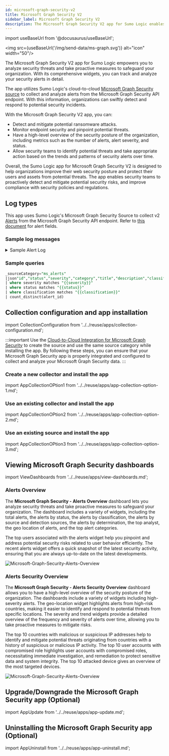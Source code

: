 ```yaml
---
id: microsoft-graph-security-v2
title: Microsoft Graph Security V2
sidebar_label: Microsoft Graph Security V2
description: The Microsoft Graph Security V2 app for Sumo Logic enables you to identify security threats by analyzing alert logs.
---
```


import useBaseUrl from '@docusaurus/useBaseUrl';

<img src={useBaseUrl('/img/send-data/ms-graph.svg')} alt="icon" width="50"/>

The Microsoft Graph Security V2 app for Sumo Logic empowers you to analyze security threats and take proactive measures to safeguard your organization. With its comprehensive widgets, you can track and analyze your security alerts in detail.

The app utilizes Sumo Logic's cloud-to-cloud [Microsoft Graph Security source](/docs/send-data/hosted-collectors/cloud-to-cloud-integration-framework/microsoft-graph-security-api-source/) to collect and analyze alerts from the Microsoft Graph Security API endpoint. With this information, organizations can swiftly detect and respond to potential security incidents.

With the Microsoft Graph Security V2 app, you can:

* Detect and mitigate potential ransomware attacks.
* Monitor endpoint security and pinpoint potential threats.
* Have a high-level overview of the security posture of the organization, including metrics such as the number of alerts, alert severity, and status.
* Allow security teams to identify potential threats and take appropriate action based on the trends and patterns of security alerts over time.

Overall, the Sumo Logic app for Microsoft Graph Security V2 is designed to help organizations improve their web security posture and protect their users and assets from potential threats. The app enables security teams to proactively detect and mitigate potential security risks, and improve compliance with security policies and regulations.

## Log types

This app uses Sumo Logic's Microsoft Graph Security Source to collect v2 [Alerts](https://learn.microsoft.com/en-us/graph/api/security-list-alerts_v2?view=graph-rest-1.0&tabs=http) from the Microsoft Graph Security API endpoint. Refer to [this document](https://learn.microsoft.com/en-us/graph/api/resources/security-alert?view=graph-rest-1.0) for alert fields. 

### Sample log messages

<details>
<summary>Sample Alert Log</summary>

```json
{
  "id":"adf3a5c9bc83f5cfd39fd01df4845a64d36f0d4481",
  "providerAlertId":"5bd1db63c29f8f4f17e6be7f8b4b5470199759916a3adee797b414fbaf6b1af1",
  "incidentId":"16",
  "status":"new",
  "severity":"high",
  "classification":"truePositive",
  "determination":"compromisedUser",
  "serviceSource":"azureAdIdentityProtection",
  "detectionSource":"microsoftDataLossPrevention",
  "detectorId":"ImpossibleTravel",
  "tenantId":"3adb963c-8e61-48e8-a06d-6dbb0dacea39",
  "title":"Atypical travel",
  "description":"Sign-in from an atypical location based on the user\u2019s recent sign-ins",
  "recommendedActions":"",
  "category":"InitialAccess",
  "assignedTo":null,
  "alertWebUrl":"https://security.microsoft.com/alerts/adf3a5c9bc83f5cfd39fd08df4845a64d36f0d4481?tid=3adb963c-8e61-48e8-a06d-6dbb0dacea39",
  "incidentWebUrl":"https://security.microsoft.com/incidents/16?tid=3adb963c-8e61-48e8-a06d-6dbb0dacea39",
  "actorDisplayName":null,
  "threatDisplayName":null,
  "threatFamilyName":null,
  "mitreTechniques":[
    "T1078",
    "T1078.004"
  ],
  "createdDateTime":"2023-07-03T20:38:42.824388Z",
  "lastUpdateDateTime":"2023-07-03T22:00:49.9733333Z",
  "resolvedDateTime":null,
  "firstActivityDateTime":"2023-07-03T18:53:26.4235577Z",
  "lastActivityDateTime":"2023-07-03T18:53:26.4235577Z",
  "comments":[
    {
      "@odata.type":"#microsoft.graph.security.alertComment",
      "comment":"Not valid",
      "createdByDisplayName":"John",
      "createdDateTime":"2023-07-03T20:38:42.824388Z"
    }
  ],
  "evidence":[
    {
      "@odata.type":"#microsoft.graph.security.userEvidence",
      "createdDateTime":"2023-07-03T20:38:43.07Z",
      "verdict":"unknown",
      "remediationStatus":"none",
      "remediationStatusDetails":null,
      "roles":[
        "compromised"
      ],
      "detailedRoles":[

      ],
      "tags":[

      ],
      "userAccount":{
        "accountName":"tseapps",
        "domainName":null,
        "userSid":"S-1-12-1-4125633013-1338985247-589068932-2218466124",
        "azureAdUserId":"f5e829f5-4b1f-4fcf-847a-1c234c1b3b82",
        "userPrincipalName":"danny@xyz.com",
        "displayName":null
      }
    },
    {
      "@odata.type":"#microsoft.graph.security.ipEvidence",
      "createdDateTime":"2023-07-03T20:38:43.07Z",
      "verdict":"suspicious",
      "remediationStatus":"none",
      "remediationStatusDetails":null,
      "roles":[

      ],
      "detailedRoles":[

      ],
      "tags":[

      ],
      "ipAddress":"103.108.207.58",
      "countryLetterCode":"IN"
    },
    {
      "@odata.type":"#microsoft.graph.security.ipEvidence",
      "createdDateTime":"2023-07-03T20:38:43.07Z",
      "verdict":"malicious",
      "remediationStatus":"none",
      "remediationStatusDetails":null,
      "roles":[

      ],
      "detailedRoles":[

      ],
      "tags":[

      ],
      "ipAddress":"12.26.0.42",
      "countryLetterCode":"US"
    },
    {
      "@odata.type":"#microsoft.graph.security.deviceEvidence",
      "createdDateTime":"2023-07-03T20:38:43.07Z",
      "verdict":"String",
      "remediationStatus":"String",
      "remediationStatusDetails":"String",
      "roles":[
        "String"
      ],
      "tags":[
        "String"
      ],
      "firstSeenDateTime":"2023-07-03T20:38:42.824388Z",
      "mdeDeviceId":"String",
      "azureAdDeviceId":"String",
      "deviceDnsName":"String",
      "osPlatform":"String",
      "osBuild":"Integer",
      "version":"String",
      "rbacGroupId":"Integer",
      "rbacGroupName":"String",
      "healthStatus":"String",
      "riskScore":"String",
      "onboardingStatus":"String",
      "defenderAvStatus":"String",
      "vmMetadata":{
        "@odata.type":"microsoft.graph.security.vmMetadata"
      },
      "loggedOnUsers":[
        {
          "@odata.type":"microsoft.graph.security.loggedOnUser"
        }
      ]
    }
  ]
}
```

</details>

### Sample queries     

```sql title="Total Alerts"
_sourceCategory="ms_alerts"
|json"id","status","severity","category","title","description","classification","determination","serviceSource","detectionSource" ,"comments[*]","evidence[*]"as  alert_id,status,severity,category,title,description,classification,determination,service_source,detection_source,comments,evidence_info nodrop
| where severity matches "{{severity}}"
| where status matches "{{status}}"
| where classification matches "{{classification}}"
| count_distinct(alert_id)
```

## Collection configuration and app installation

import CollectionConfiguration from '../../reuse/apps/collection-configuration.md';

<CollectionConfiguration/>

:::important
Use the [Cloud-to-Cloud Integration for Microsoft Graph Security](/docs/send-data/hosted-collectors/cloud-to-cloud-integration-framework/microsoft-graph-security-api-source) to create the source and use the same source category while installing the app. By following these steps, you can ensure that your Microsoft Graph Security app is properly integrated and configured to collect and analyze your Microsoft Graph Security data.
:::

### Create a new collector and install the app

import AppCollectionOPtion1 from '../../reuse/apps/app-collection-option-1.md';

<AppCollectionOPtion1/>

### Use an existing collector and install the app

import AppCollectionOPtion2 from '../../reuse/apps/app-collection-option-2.md';

<AppCollectionOPtion2/>

### Use an existing source and install the app

import AppCollectionOPtion3 from '../../reuse/apps/app-collection-option-3.md';

<AppCollectionOPtion3/>

## Viewing Microsoft Graph Security dashboards

import ViewDashboards from '../../reuse/apps/view-dashboards.md';

<ViewDashboards/>

### Alerts Overview

The **Microsoft Graph Security - Alerts Overview** dashboard lets you analyze security threats and take proactive measures to safeguard your organization. The dashboard includes a variety of widgets, including the total alerts, the alerts by status, the alerts by classification, the alerts by source and detection sources, the alerts by determination, the top analyst, the geo location of alerts, and the top alert categories.

The top users associated with the alerts widget help you pinpoint and address potential security risks related to user behavior efficiently. The recent alerts widget offers a quick snapshot of the latest security activity, ensuring that you are always up-to-date on the latest developments.

<img src='https://sumologic-app-data-v2.s3.amazonaws.com/dashboards/Microsoft-Graph-Security/Microsoft-Graph-Security-Alerts-Overview.png' alt="Microsoft-Graph-Security-Alerts-Overview" />

### Alerts Security Overview

The **Microsoft Graph Security - Alerts Security Overview** dashboard allows you to have a high-level overview of the security posture of the organization. The dashboards include a variety of widgets including high-severity alerts. The geo-location widget highlights alerts from high-risk countries, making it easier to identify and respond to potential threats from specific locations. The severity and trend widgets provide a detailed overview of the frequency and severity of alerts over time, allowing you to take proactive measures to mitigate risks.

The top 10 countries with malicious or suspicious IP addresses help to identify and mitigate potential threats originating from countries with a history of suspicious or malicious IP activity. The top 10 user accounts with compromised role highlights user accounts with compromised roles, necessitating immediate investigation, and remediation to protect sensitive data and system integrity. The top 10 attacked device gives an overview of the most targeted devices.

<img src='https://sumologic-app-data-v2.s3.amazonaws.com/dashboards/Microsoft-Graph-Security/Microsoft-Graph-Security-Alerts-Security-Overview.png' alt="Microsoft-Graph-Security-Alerts-Overview" />

## Upgrade/Downgrade the Microsoft Graph Security app (Optional)

import AppUpdate from '../../reuse/apps/app-update.md';

<AppUpdate/>

## Uninstalling the Microsoft Graph Security app (Optional)

import AppUninstall from '../../reuse/apps/app-uninstall.md';

<AppUninstall/>
